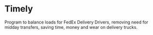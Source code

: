 # Timely
Program to balance loads for FedEx Delivery Drivers, removing need for midday transfers, saving time, money and wear on delivery trucks.
